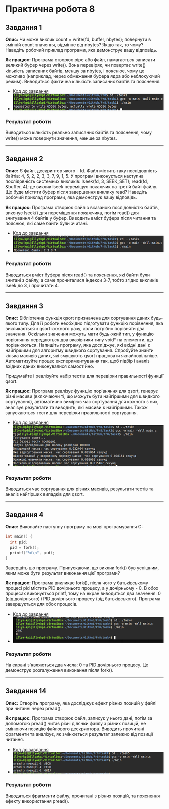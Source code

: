 # Практична робота 8

## Завдання 1
**Опис:**
 Чи може виклик count = write(fd, buffer, nbytes); повернути в змінній count значення, відмінне від nbytes? Якщо так, то чому? Наведіть робочий приклад програми, яка демонструє вашу відповідь.

**Як працює:**
Програма створює pipe або файл, намагається записати великий буфер через write(). Вона перевіряє, чи повертає write() кількість записаних байтів, меншу за nbytes, і пояснює, чому це можливо (наприклад, через обмеження буфера ядра або неблокуючий режим). Виводиться фактична кількість записаних байтів та пояснення.

- [Код до завдання](task1/main.c)
- ![Зображення](task1/task1.png)

### Результат роботи

Виводиться кількість реально записаних байтів та пояснення, чому write() може повернути значення, менше за nbytes.

---
## Завдання 2
**Опис:**
Є файл, дескриптор якого - fd. Файл містить таку послідовність байтів: 4, 5, 2, 2, 3, 3, 7, 9, 1, 5. У програмі виконується наступна послідовність системних викликів:
lseek(fd, 3, SEEK_SET);
read(fd, &buffer, 4);
де виклик lseek переміщує покажчик на третій байт файлу. Що буде містити буфер після завершення виклику read? Наведіть робочий приклад програми, яка демонструє вашу відповідь.

**Як працює:**
Програма створює файл з вказаною послідовністю байтів, виконує lseek() для переміщення покажчика, потім read() для зчитування 4 байтів у буфер. Виводить вміст буфера після читання та пояснює, які саме байти були зчитані.

- [Код до завдання](task2/main.c)
- ![Зображення](task2/task2.png)

### Результат роботи

Виводиться вміст буфера після read() та пояснення, які байти були зчитані з файлу, а саме прочиталися індекси 3-7, тобто згідно викликів lseek до 3, і прочитати 4.

---
## Завдання 3
**Опис:**
Бібліотечна функція qsort призначена для сортування даних будь-якого типу. Для її роботи необхідно підготувати функцію порівняння, яка викликається з qsort кожного разу, коли потрібно порівняти два значення.
Оскільки значення можуть мати будь-який тип, у функцію порівняння передаються два вказівники типу void* на елементи, що порівнюються.
Напишіть програму, яка досліджує, які вхідні дані є найгіршими для алгоритму швидкого сортування. Спробуйте знайти кілька масивів даних, які змушують qsort працювати якнайповільніше. Автоматизуйте процес експериментування так, щоб підбір і аналіз вхідних даних виконувалися самостійно.

Придумайте і реалізуйте набір тестів для перевірки правильності функції qsort.

**Як працює:**
Програма реалізує функцію порівняння для qsort, генерує різні масиви (включаючи ті, що можуть бути найгіршими для швидкого сортування), автоматично вимірює час сортування для кожного з них, аналізує результати та виводить, які масиви є найгіршими. Також запускаються тести для перевірки правильності сортування.

- [Код до завдання](task3/main.c)
- ![Зображення](task3/task3.png)

### Результат роботи

Виводиться час сортування для різних масивів, результати тестів та аналіз найгірших випадків для qsort.

---
## Завдання 4
**Опис:**
 Виконайте наступну програму на мові програмування С:
```c
int main() {
  int pid;
  pid = fork();
  printf("%d\n", pid);
}
```
Завершіть цю програму. Припускаючи, що виклик fork() був успішним, яким може бути результат виконання цієї програми?

**Як працює:**
Програма викликає fork(), після чого у батьківському процесі pid містить PID дочірнього процесу, а у дочірньому - 0. В обох процесах виконується printf, тому на екран виводиться два значення: 0 (від дочірнього) і PID дочірнього процесу (від батьківського). Програма завершується для обох процесів.

- [Код до завдання](task4/main.c)
- ![Зображення](task4/task4.png)

### Результат роботи

На екрані з'являються два числа: 0 та PID дочірнього процесу. Це демонструє розгалуження виконання після fork().

---
## Завдання 14
**Опис:**
Створіть програму, яка досліджує ефект різних позицій у файлі при читанні через pread().

**Як працює:**
Програма створює файл, записує у нього дані, потім за допомогою pread() читає різні ділянки файлу з різних позицій, не змінюючи позицію файлового дескриптора. Виводить прочитані фрагменти та аналізує, як змінюється результат залежно від позиції читання.

- [Код до завдання](task14/main.c)
- ![Зображення](task14/task14.png)

### Результат роботи

Виводяться фрагменти файлу, прочитані з різних позицій, та пояснення ефекту використання pread(). 